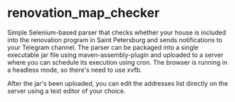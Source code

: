 # renovation_map_checker

Simple Selenium-based parser that checks whether your house is included into the renovation program in Saint Petersburg and sends notifications to your Telegram channel. The parser can be packaged into a single executable jar file using maven-assembly-plugin and uploaded to a server where you can schedule its execution using cron. The browser is running in a headless mode, so there's need to use xvfb.

After the jar's been uploaded, you can edit the addresses list directly on the server using a text editor of your choice.

